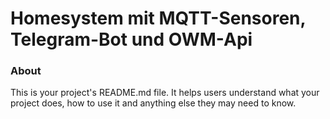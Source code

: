 Homesystem mit MQTT-Sensoren, Telegram-Bot und OWM-Api
======================

### About

This is your project's README.md file. It helps users understand what your
project does, how to use it and anything else they may need to know.
